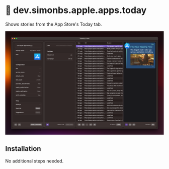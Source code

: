 # 🔌 dev.simonbs.apple.apps.today

Shows stories from the App Store's Today tab.

<img src="screenshot.png" width="650" />

## Installation

No additional steps needed.
